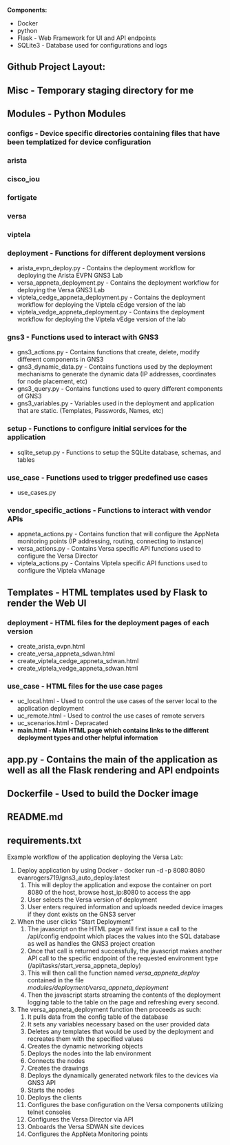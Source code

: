 **Components:**

- Docker
- python
- Flask - Web Framework for UI and API endpoints
- SQLite3 - Database used for configurations and logs

## Github Project Layout:

## Misc - Temporary staging directory for me

## Modules - Python Modules

### configs - Device specific directories containing files that have been templatized for device configuration

### arista

### cisco_iou

### fortigate

### versa

### viptela

### deployment - Functions for different deployment versions

- arista_evpn_deploy.py - Contains the deployment workflow for deploying the Arista EVPN GNS3 Lab
- versa_appneta_deployment.py - Contains the deployment workflow for deploying the Versa GNS3 Lab
- viptela_cedge_appneta_deployment.py - Contains the deployment workflow for deploying the Viptela cEdge version of the lab
- viptela_vedge_appneta_deployment.py - Contains the deployment workflow for deploying the Viptela vEdge version of the lab

### gns3 - Functions used to interact with GNS3

- gns3_actions.py - Contains functions that create, delete, modify different components in GNS3
- gns3_dynamic_data.py - Contains functions used by the deployment mechanisms to generate the dynamic data (IP addresses, coordinates for node placement, etc)
- gns3_query.py - Contains functions used to query different components of GNS3
- gns3_variables.py - Variables used in the deployment and application that are static. (Templates, Passwords, Names, etc)

### setup - Functions to configure initial services for the application

- sqlite_setup.py - Functions to setup the SQLite database, schemas, and tables

### use_case - Functions used to trigger predefined use cases

- use_cases.py

### vendor_specific_actions - Functions to interact with vendor APIs

- appneta_actions.py - Contains function that will configure the AppNeta monitoring points (IP addressing, routing, connecting to instance)
- versa_actions.py - Contains Versa specific API functions used to configure the Versa Director
- viptela_actions.py - Contains Viptela specific API functions used to configure the Viptela vManage

## Templates - HTML templates used by Flask to render the Web UI

### deployment - HTML files for the deployment pages of each version

- create_arista_evpn.html
- create_versa_appneta_sdwan.html
- create_viptela_cedge_appneta_sdwan.html
- create_viptela_vedge_appneta_sdwan.html

### use_case - HTML files for the use case pages

- uc_local.html - Used to control the use cases of the server local to the application deployment
- uc_remote.html - Used to control the use cases of remote servers
- uc_scenarios.html - Depracated
- **main.html - Main HTML page which contains links to the different deployment types and other helpful information**

## app.py - Contains the main of the application as well as all the Flask rendering and API endpoints

## Dockerfile - Used to build the Docker image

## README.md

## requirements.txt

Example workflow of the application deploying the Versa Lab:

1. Deploy application by using Docker - docker run -d -p 8080:8080 evanrogers719/gns3_auto_deploy:latest
    1. This will deploy the application and expose the container on port 8080 of the host, browse host_ip:8080 to access the app
    2. User selects the Versa version of deployment
    3. User enters required information and uploads needed device images if they dont exists on the GNS3 server
2. When the user clicks “Start Deployment”
    1. The javascript on the HTML page will first issue a call to the /api/config endpoint which places the values into the SQL database as well as handles the GNS3 project creation
    2. Once that call is returned successfully, the javascript makes another API call to the specific endpoint of the requested environment type (/api/tasks/start_versa_appneta_deploy)
    3. This will then call the function named *versa_appneta_deploy* contained in the file *modules/deployment/versa_appneta_deployment* 
    4. Then the javascript starts streaming the contents of the deployment logging table to the table on the page and refreshing every second.
3. The versa_appneta_deployment function then proceeds as such:
    1. It pulls data from the config table of the database
    2. It sets any variables necessary based on the user provided data
    3. Deletes any templates that would be used by the deployment and recreates them with the specified values
    4. Creates the dynamic networking objects
    5. Deploys the nodes into the lab environment
    6. Connects the nodes
    7. Creates the drawings
    8. Deploys the dynamically generated network files to the devices via GNS3 API
    9. Starts the nodes
    10. Deploys the clients
    11. Configures the base configuration on the Versa components utilizing telnet consoles
    12. Configures the Versa Director via API
    13. Onboards the Versa SDWAN site devices
    14. Configures the AppNeta Monitoring points